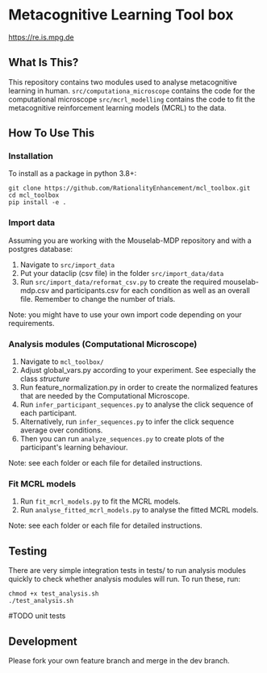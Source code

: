 Metacognitive Learning Tool box
==============================


https://re.is.mpg.de

What Is This?
-------------

This repository contains two modules used to analyse metacognitive learning in human.
`src/computationa_microscope` contains the code for the computational microscope
`src/mcrl_modelling` contains the code to fit the metacognitive reinforcement learning models (MCRL) to the data. 

How To Use This
---------------

### Installation
To install as a package in python 3.8+:
```
git clone https://github.com/RationalityEnhancement/mcl_toolbox.git
cd mcl_toolbox
pip install -e .
```

### Import data
Assuming you are working with the Mouselab-MDP repository and with a postgres database: 
1. Navigate to `src/import_data`
2. Put your dataclip (csv file) in the folder `src/import_data/data`
3. Run `src/import_data/reformat_csv.py` to create the required mouselab-mdp.csv and participants.csv
for each condition as well as an overall file. Remember to change the number of trials. 
   
Note: you might have to use your own import code depending on your requirements. 


### Analysis modules (Computational Microscope)
1. Navigate to `mcl_toolbox/`
2. Adjust global_vars.py according to your experiment. See especially the class _structure_
3. Run feature_normalization.py in order to create the normalized features that are needed by the Computational Microscope.
4. Run `infer_participant_sequences.py` to analyse the click sequence of each participant.
4. Alternatively, run `infer_sequences.py` to infer the click sequence average over conditions.
5. Then you can run `analyze_sequences.py` to create plots of the participant's learning behaviour. 

Note: see each folder or each file for detailed instructions.

### Fit MCRL models 
1. Run `fit_mcrl_models.py` to fit the MCRL models.
2. Run `analyse_fitted_mcrl_models.py` to analyse the fitted MCRL models.

Note: see each folder or each file for detailed instructions. 

Testing
-------
There are very simple integration tests in tests/ to run analysis modules quickly to check whether analysis modules will run.
To run these, run:
```
chmod +x test_analysis.sh
./test_analysis.sh
```

#TODO unit tests

Development
-----------

Please fork your own feature branch and merge in the dev branch. 

